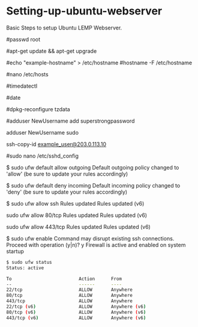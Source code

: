 # Setting-up-ubuntu-webserver
Basic Steps to setup Ubuntu LEMP Webserver. 

<!-- //setting strong root password -->

#passwd root

<!-- add superstrongpassword. -->


<!-- update upgrade server -->

#apt-get update && apt-get upgrade

<!-- set hostname: -->


#echo "example-hostname" > /etc/hostname
#hostname -F /etc/hostname

<!-- //Edit /etc/hosts to add hostnames -->

#nano /etc/hosts

<!-- check timezone -->

#timedatectl

<!-- check time -->

#date

<!-- Set TimeZone -->

#dpkg-reconfigure tzdata

<!-- add new user -->

#adduser NewUsername
add superstrongpassword


<!-- add user to sudoers -->

adduser NewUsername sudo

<!-- add sshkey to webserver -->

ssh-copy-id example_user@203.0.113.10

<!-- disable root login -->

#sudo nano /etc/sshd_config

<!-- PermitRootLogin no  -->
<!-- PasswordAuthentication no  -->
<!-- AddressFamily inet allows only ipv4 -->


<!-- restart sshd -->

<!-- Setting up firewall -->

$ sudo ufw default allow outgoing
Default outgoing policy changed to 'allow'
(be sure to update your rules accordingly)

$ sudo ufw default deny incoming
Default incoming policy changed to 'deny'
(be sure to update your rules accordingly)

$ sudo ufw allow ssh
Rules updated
Rules updated (v6)

sudo ufw allow 80/tcp
Rules updated
Rules updated (v6)

sudo ufw allow 443/tcp
Rules updated
Rules updated (v6)

$ sudo ufw enable
Command may disrupt existing ssh connections. Proceed with operation (y|n)? y
Firewall is active and enabled on system startup

```sh
$ sudo ufw status
Status: active

To                         Action      From
--                         ------      ----
22/tcp                     ALLOW       Anywhere                  
80/tcp                     ALLOW       Anywhere                  
443/tcp                    ALLOW       Anywhere                  
22/tcp (v6)                ALLOW       Anywhere (v6)             
80/tcp (v6)                ALLOW       Anywhere (v6)             
443/tcp (v6)               ALLOW       Anywhere (v6)   


```

<!-- *****settup login******* -->

<!-- *****setup fail2ban***** -->
